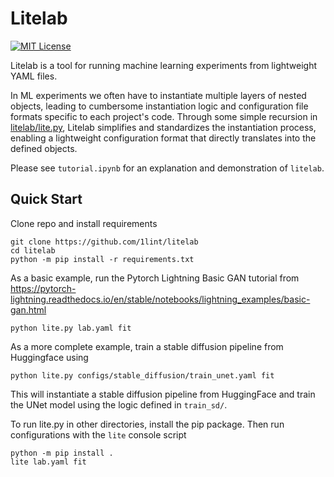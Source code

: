 # Litelab


<a href="https://github.com/1lint/litelab/blob/master/LICENSE"><img alt="MIT License" src="https://img.shields.io/badge/License-MIT-yellowgreen" /></a>

Litelab is a tool for running machine learning experiments from lightweight YAML files.

In ML experiments we often have to instantiate multiple layers of nested objects, leading to cumbersome instantiation logic and configuration file formats specific to each project's code. Through some simple recursion in [litelab/lite.py](https://github.com/1lint/litelab/blob/master/litelab/lite.py), Litelab simplifies and standardizes the instantiation process, enabling a lightweight configuration format that directly translates into the defined objects. 

Please see `tutorial.ipynb` for an explanation and demonstration of `litelab`. 

## Quick Start

Clone repo and install requirements
```
git clone https://github.com/1lint/litelab
cd litelab
python -m pip install -r requirements.txt
```

As a basic example, run the Pytorch Lightning Basic GAN tutorial from https://pytorch-lightning.readthedocs.io/en/stable/notebooks/lightning_examples/basic-gan.html
```
python lite.py lab.yaml fit
```

As a more complete example, train a stable diffusion pipeline from Huggingface using 
```
python lite.py configs/stable_diffusion/train_unet.yaml fit
```
This will instantiate a stable diffusion pipeline from HuggingFace and train the UNet model using the logic defined in `train_sd/`.

To run lite.py in other directories, install the pip package. Then run configurations with the `lite` console script 
```
python -m pip install .
lite lab.yaml fit
```









